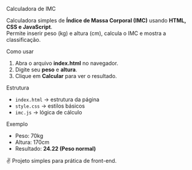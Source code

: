 Calculadora de IMC

Calculadora simples de **Índice de Massa Corporal (IMC)** usando **HTML, CSS e JavaScript**.  
Permite inserir peso (kg) e altura (cm), calcula o IMC e mostra a classificação.

Como usar
1. Abra o arquivo **index.html** no navegador.  
2. Digite seu **peso** e **altura**.  
3. Clique em **Calcular** para ver o resultado.  

 Estrutura
- `index.html` → estrutura da página  
- `style.css` → estilos básicos  
- `imc.js` → lógica de cálculo  

 Exemplo
- Peso: 70kg  
- Altura: 170cm  
- Resultado: **24.22 (Peso normal)**  

✌️ Projeto simples para prática de front-end.
